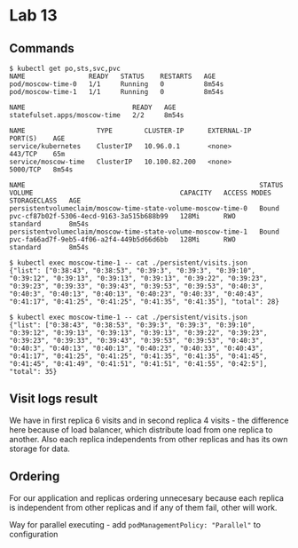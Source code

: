 # Lab 13
## Commands
```
$ kubectl get po,sts,svc,pvc
NAME                READY   STATUS    RESTARTS   AGE
pod/moscow-time-0   1/1     Running   0          8m54s
pod/moscow-time-1   1/1     Running   0          8m54s

NAME                           READY   AGE
statefulset.apps/moscow-time   2/2     8m54s

NAME                  TYPE        CLUSTER-IP      EXTERNAL-IP   PORT(S)    AGE
service/kubernetes    ClusterIP   10.96.0.1       <none>        443/TCP    65m
service/moscow-time   ClusterIP   10.100.82.200   <none>        5000/TCP   8m54s

NAME                                                           STATUS   VOLUME                                     CAPACITY   ACCESS MODES   STORAGECLASS   AGE
persistentvolumeclaim/moscow-time-state-volume-moscow-time-0   Bound    pvc-cf87b02f-5306-4ecd-9163-3a515b688b99   128Mi      RWO            standard       8m54s
persistentvolumeclaim/moscow-time-state-volume-moscow-time-1   Bound    pvc-fa66ad7f-9eb5-4f06-a2f4-449b5d66d6bb   128Mi      RWO            standard       8m54s
```

```
$ kubectl exec moscow-time-1 -- cat ./persistent/visits.json
{"list": ["0:38:43", "0:38:53", "0:39:3", "0:39:3", "0:39:10", "0:39:12", "0:39:13", "0:39:13", "0:39:13", "0:39:22", "0:39:23", "0:39:23", "0:39:33", "0:39:43", "0:39:53", "0:39:53", "0:40:3", "0:40:3", "0:40:13", "0:40:13", "0:40:23", "0:40:33", "0:40:43", "0:41:17", "0:41:25", "0:41:25", "0:41:35", "0:41:35"], "total": 28}

$ kubectl exec moscow-time-1 -- cat ./persistent/visits.json
{"list": ["0:38:43", "0:38:53", "0:39:3", "0:39:3", "0:39:10", "0:39:12", "0:39:13", "0:39:13", "0:39:13", "0:39:22", "0:39:23", "0:39:23", "0:39:33", "0:39:43", "0:39:53", "0:39:53", "0:40:3", "0:40:3", "0:40:13", "0:40:13", "0:40:23", "0:40:33", "0:40:43", "0:41:17", "0:41:25", "0:41:25", "0:41:35", "0:41:35", "0:41:45", "0:41:45", "0:41:49", "0:41:51", "0:41:51", "0:41:55", "0:42:5"], "total": 35}
```

## Visit logs result
We have in first replica 6 visits and in second replica 4 visits - the difference here because of load balancer, which distribute load from one replica to another. Also each replica independents from other replicas and has its own storage for data.

## Ordering
For our application and replicas ordering unnecesary because each replica is independent from other replicas and if any of them fail, other will work.

Way for parallel executing - add `podManagementPolicy: "Parallel"` to configuration